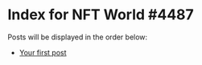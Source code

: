 # Index for NFT World #4487
Posts will be displayed in the order below:

- [Your first post](./001-first.md)

